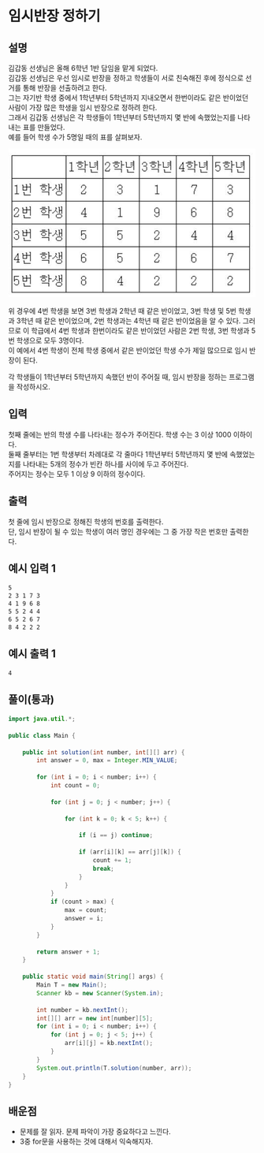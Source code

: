 # 임시반장 정하기

## 설명

김갑동 선생님은 올해 6학년 1반 담임을 맡게 되었다.  
김갑동 선생님은 우선 임시로 반장을 정하고 학생들이 서로 친숙해진 후에 정식으로 선거를 통해 반장을 선출하려고 한다.  
그는 자기반 학생 중에서 1학년부터 5학년까지 지내오면서 한번이라도 같은 반이었던 사람이 가장 많은 학생을 임시 반장으로 정하려 한다.  
그래서 김갑동 선생님은 각 학생들이 1학년부터 5학년까지 몇 반에 속했었는지를 나타내는 표를 만들었다.  
예를 들어 학생 수가 5명일 때의 표를 살펴보자.

![Temporary_class_president.png](./img/Temporary_class_president.png)

위 경우에 4번 학생을 보면 3번 학생과 2학년 때 같은 반이었고, 3번 학생 및 5번 학생과 3학년 때 같은 반이었으며, 2번 학생과는 4학년 때 같은 반이었음을 알 수 있다. 그러므로 이 학급에서 4번 학생과 한번이라도 같은 반이었던 사람은 2번 학생, 3번 학생과 5번 학생으로 모두 3명이다.  
이 예에서 4번 학생이 전체 학생 중에서 같은 반이었던 학생 수가 제일 많으므로 임시 반장이 된다. 

각 학생들이 1학년부터 5학년까지 속했던 반이 주어질 때, 임시 반장을 정하는 프로그램을 작성하시오.

## 입력

첫째 줄에는 반의 학생 수를 나타내는 정수가 주어진다. 학생 수는 3 이상 1000 이하이다.  
둘째 줄부터는 1번 학생부터 차례대로 각 줄마다 1학년부터 5학년까지 몇 반에 속했었는지를 나타내는 5개의 정수가 빈칸 하나를 사이에 두고 주어진다.  
주어지는 정수는 모두 1 이상 9 이하의 정수이다.

## 출력

첫 줄에 임시 반장으로 정해진 학생의 번호를 출력한다.  
단, 임시 반장이 될 수 있는 학생이 여러 명인 경우에는 그 중 가장 작은 번호만 출력한다.

## 예시 입력 1

```
5
2 3 1 7 3
4 1 9 6 8
5 5 2 4 4
6 5 2 6 7
8 4 2 2 2

```

## 예시 출력 1

```
4
```

## 풀이(통과)

```java
import java.util.*;

public class Main {

    public int solution(int number, int[][] arr) {
        int answer = 0, max = Integer.MIN_VALUE;

        for (int i = 0; i < number; i++) {
            int count = 0;

            for (int j = 0; j < number; j++) {

                for (int k = 0; k < 5; k++) {

                    if (i == j) continue;

                    if (arr[i][k] == arr[j][k]) {
                        count += 1;
                        break;
                    }
                }
            }
            if (count > max) {
                max = count;
                answer = i;
            }
        }

        return answer + 1;
    }

    public static void main(String[] args) {
        Main T = new Main();
        Scanner kb = new Scanner(System.in);

        int number = kb.nextInt();
        int[][] arr = new int[number][5];
        for (int i = 0; i < number; i++) {
            for (int j = 0; j < 5; j++) {
                arr[i][j] = kb.nextInt();
            }
        }
        System.out.println(T.solution(number, arr));
    }
}
```

## 배운점

- 문제를 잘 읽자. 문제 파악이 가장 중요하다고 느낀다.
- 3중 for문을 사용하는 것에 대해서 익숙해지자.